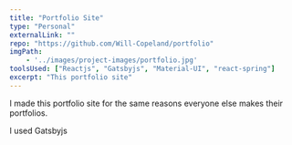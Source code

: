 ```yaml
---
title: "Portfolio Site"
type: "Personal"
externalLink: ""
repo: "https://github.com/Will-Copeland/portfolio"
imgPath: 
    - '../images/project-images/portfolio.jpg'
toolsUsed: ["Reactjs", "Gatsbyjs", "Material-UI", "react-spring"]
excerpt: "This portfolio site"
---
```


I made this portfolio site for the same reasons everyone else
makes their portfolios.

I used Gatsbyjs 


